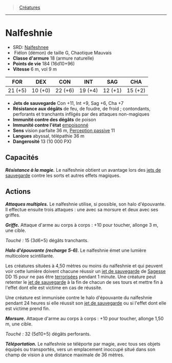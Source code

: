 ﻿---
!Monster
Family: MonsterHD
Type: Fiélon (démon)
Size: G
Alignment: Chaotique Mauvais
ArmorClass: 18 (armure naturelle)
HitPoints: 184 (16d10+96)
Speed: 6 m, vol 9 m
Strength: 21 (+5)
Dexterity: 10 (+0)
Constitution: 22 (+6)
Intelligence: 19 (+4)
Wisdom: 12 (+1)
Charisma: 15 (+2)
SavingThrows: Con +11, Int +9, Sag +6, Cha +7
DamageImmunities: de poison
ConditionImmunities: '[empoisonné](hd_conditions_empoisonne.md)'
DamageResistances: de feu, de foudre, de froid ; contondants, perforants et tranchants infligés par des attaques non-magiques
Senses: vision parfaite 36 m, [Perception passive](hd_abilities_dexterity_perception_passive.md) 11
Languages: abyssal, télépathie 36 m
Challenge: 13 (10 000 PX)
Id: monsters_hd.md#nalfeshnie
ParentLink: monsters_hd.md#créatures
Name: Nalfeshnie
ParentName: Créatures
NameLevel: 1
AltName: '[Nalfeshnee](srd_monsters_nalfeshnee.md)'
Attributes: {}
---
> [Créatures](hd_monsters.md)

---

# Nalfeshnie

- SRD: [Nalfeshnee](srd_monsters_nalfeshnee.md)
-  Fiélon (démon) de taille G, Chaotique Mauvais
- **Classe d'armure** 18 (armure naturelle)
- **Points de vie** 184 (16d10+96)
- **Vitesse** 6 m, vol 9 m

|FOR|DEX|CON|INT|SAG|CHA|
|---|---|---|---|---|---|
|21 (+5)|10 (+0)|22 (+6)|19 (+4)|12 (+1)|15 (+2)|

- **Jets de sauvegarde** Con +11, Int +9, Sag +6, Cha +7
- **Résistance aux dégâts** de feu, de foudre, de froid ; contondants, perforants et tranchants infligés par des attaques non-magiques
- **Immunité contre des dégâts** de poison
- **Immunité contre l'état** [empoisonné](hd_conditions_empoisonne.md)
- **Sens** vision parfaite 36 m, [Perception passive](hd_abilities_dexterity_perception_passive.md) 11
- **Langues** abyssal, télépathie 36 m
- **Dangerosité** 13 (10 000 PX)

## Capacités

**_Résistance à la magie._** Le nalfeshnie obtient un avantage lors des [jets de sauvegarde](hd_abilities_jets_de_sauvegarde.md) contre les sorts et autres effets magiques.

## Actions

**_Attaques multiples._** Le nalfeshnie utilise, si possible, son halo d'épouvante. Il effectue ensuite trois attaques : une avec sa morsure et deux avec ses griffes.

**_Griffe._** Attaque d'arme au corps à corps : +10 pour toucher, allonge 3 m, une cible.

_Touché :_ 15 (3d6+5) dégâts tranchants.

**_Halo d'épouvante (recharge 5-6)._** Le nalfeshnie émet une lumière multicolore scintillante.

Les créatures situées à 4,50 mètres ou moins du nalfeshnie et qui peuvent voir cette lumière doivent chacune réussir un [jet de sauvegarde](hd_abilities_jets_de_sauvegarde.md) de [Sagesse](hd_abilities_wisdom.md) DD 15 pour ne pas être [terrorisées](hd_conditions_terrorise.md) pendant 1 minute. Une créature peut retenter le [jet de sauvegarde](hd_abilities_jets_de_sauvegarde.md) à la fin de chacun de ses tours et mettre fin à l'effet dont elle est victime en cas de réussite.

Une créature est immunisée contre le halo d'épouvante du nalfeshnie pendant 24 heures si elle réussit son [jet de sauvegarde](hd_abilities_jets_de_sauvegarde.md) ou si l'effet dont elle est victime prend fin.

**_Morsure._** Attaque d'arme au corps à corps : +10 pour toucher, allonge 1,50 m, une cible.

_Touché :_ 32 (5d10+5) dégâts perforants.

**_Téléportation._** Le nalfeshnie se téléporte par magie, avec tous ses objets équipés ou transportés, vers un emplacement inoccupé situé dans son champ de vision à une distance maximale de 36 mètres.


